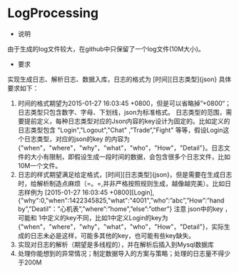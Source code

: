 # LogProcessing

* 说明

由于生成的log文件较大，在github中只保留了一个log文件(10M大小)。

* 要求

实现生成日志、解析日志、数据入库，日志的格式为 [时间][日志类型]{json}
具体要求如下：
1. 时间的格式期望为2015-01-27 16:03:45 +0800，但是可以省略掉”+0800“；日志类型只包含数字、字母、下划线，json为标准格式。
日志类型的范围，需要提前定义，每种日志类型对应的Json内容的key设计为固定的。比如定义的日志类型包含 "Login","Logout","Chat" ,”Trade“,"Fight" 等等，假设Login这个日志类型，对应的json的key 的内容为{"when"，"where"，"why"，"what"，"who"，"How"，"Detail"}。日志文件的大小有限制，即假设生成一段时间的数据，会包含很多个日志文件，比如10M一个文件。
2. 日志的样式期望满足给定格式，[时间][日志类型]{json}，但是需要在生成日志时，给解析制造点麻烦（=。=,并非严格按照规则生成，越像越完美）。比如日志样例为
[2015-01-27 16:03:45 +0800][Login],{"why":0,"when":1422345825,"what":"4001",”who”:”abc”,”How”:”hand by”,”Deatil”：”心机表”,”where”:”home”,”else”:”other”}
注意 json中的key ，可能和 1中定义的key不同，比如1中定义Login的key为
{"when"，"where"，"why"，"what"，"who"，"How"，"Detail"}，实际生成的日志未必是这样，可能多其他的key，也可能有些key缺失。
3. 实现对日志的解析（期望是多线程的），并在解析后插入到Mysql数据库
4. 处理你能想到的异常情况；制定数据导入的方案与策略；处理的日志量不得少于200M
